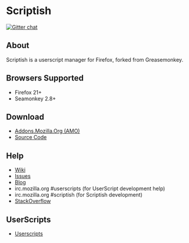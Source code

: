 # Scriptish

[![Gitter chat](https://badges.gitter.im/scriptish/scriptish.svg)](https://gitter.im/scriptish/scriptish)

## About

Scriptish is a userscript manager for Firefox, forked from Greasemonkey.

## Browsers Supported

* Firefox 21+
* Seamonkey 2.8+


## Download

* [Addons.Mozilla.Org (AMO)](https://addons.mozilla.org/firefox/addon/scriptish)
* [Source Code](https://github.com/scriptish/scriptish)

## Help

* [Wiki](https://github.com/scriptish/scriptish/wiki)
* [Issues](https://github.com/scriptish/scriptish/issues)
* [Blog](http://scriptish.org/blog)
* irc.mozilla.org #userscripts (for UserScript development help)
* irc.mozilla.org #scriptish (for Scriptish development)
* [StackOverflow](http://stackoverflow.com/questions/tagged/userscripts)

## UserScripts

* [Userscripts](http://userscripts.org)
